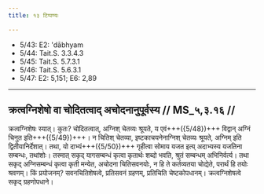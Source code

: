 ```yaml
---
title: १३ टिप्पण्यः

---
```

- 5/43: E2: 'dābhyam
- 5/44: Tait.S. 3.3.4.3
- 5/45: Tait.S. 5.7.3.1
- 5/46: Tait.S. 5.6.3.1
- 5/47: E2: 5,151; E6: 2,89

____________________________________________


## क्रत्वग्निशेषो वा चोदितत्वाद् अचोदनानुपूर्वस्य // MS_५,३.१६ //

क्रत्वग्निशेषः स्यात्। कुतः? चोदितत्वात्, अग्निश् चेतव्यः श्रूयते, य एवं+++({5/48})+++ विद्वान् अग्निं चिनुत इति+++({5/49})+++। न चितिश् चेतव्या, इष्टकाचयनेनाग्निश् चेतव्यः श्रूयते, अग्निम् इति द्वितीयानिर्देशात्। तथा, यो दाभ्यं+++({5/50})+++ गृहीत्वा सोमाय यजत इत्य् अदाभ्यस्य यजतिना सम्बन्धः, तथांशोः। तस्मात् सकृद् यागसम्बन्धं कृत्वा कृतार्थः शब्दो भवति, श्रुतं सम्बन्धम् अभिनिर्वर्त्य। तथा सकृद् अग्निसम्बन्धं कृत्वा कृती मन्येत, अचोदना चितिसवनयोः, न हि ते कर्तव्यतया चोद्येते, परार्थं हि तयोः श्रवणम्। किं प्रयोजनम्? सवनचितिशेषत्वे, प्रतिसवनं ग्रहणम्, प्रतिचिति चेष्टकोपधानम्। क्रत्वग्निशेषत्वे सकृद् ग्रहणोपधाने।